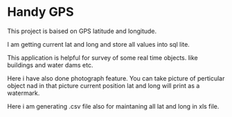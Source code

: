 # Handy GPS

This project is baised on GPS latitude and longitude.

I am getting current lat and long and store all values into sql  lite.

This application is helpful for survey of some real time objects. like buildings and  water dams etc.

Here i have also done photograph feature. You can take picture of perticular object nad in that picture current position lat and long will 
print as a watermark.

Here i am generating .csv file also for maintaning all lat and long in xls file.

